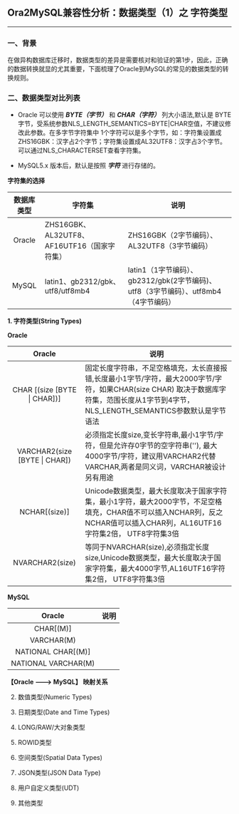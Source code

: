 ## Ora2MySQL兼容性分析：数据类型（1）之 字符类型
---

### 一、背景
  在做异构数据库迁移时，数据类型的差异是需要核对和验证的第1步，因此，正确的数据转换就显的尤其重要，下面梳理了Oracle到MySQL的常见的数据类型的转换规则。
### 二、数据类型对比列表
  + Oracle 可以使用 ***BYTE（字节）*** 和 ***CHAR（字符）*** 列大小语法,默认是 BYTE字节，受系统参数NLS_LENGTH_SEMANTICS=BYTE|CHAR空值，不建议修改此参数。在多字节字符集中 1个字符可以是多个字节，如：字符集设置成ZHS16GBK：汉字占2个字节；字符集设置成AL32UTF8：汉字占3个字节。可以通过NLS_CHARACTERSET查看字符集。
  
  + MySQL5.x 版本后，默认是按照 ***字符*** 进行存储的。
  
  **字符集的选择**
  
  |数据库类型|字符集|说明|
  |:-:|-|-|
  |Oracle|ZHS16GBK、AL32UTF8、AF16UTF16（国家字符集）|ZHS16GBK（2字节编码）、AL32UTF8（3字节编码）|
  |MySQL|latin1、gb2312/gbk、utf8/utf8mb4|latin1（1字节编码）、gb2312/gbk(2字节编码)、utf8（3字节编码）、utf8mb4（4字节编码）|

**1. 字符类型(String Types)**

**Oracle**

|Oracle|说明|
|:-:|-|
|CHAR [(size [BYTE \| CHAR])]|固定长度字符串，不足空格填充，太长直接报错,长度最小1字节/字符，最大2000字节/字符，如果CHAR(size CHAR) 取决于数据库字符集，范围长度从1字节到4字节，NLS_LENGTH_SEMANTICS参数默认是字节语法|
|VARCHAR2(size [BYTE \| CHAR])|必须指定长度size,变长字符串,最小1字节/字符，但是允许存0字节的空字符串(''), 最大4000字节/字符，建议用VARCHAR2代替VARCHAR,两者是同义词，VARCHAR被设计另有用途|
|NCHAR[(size)]|Unicode数据类型，最大长度取决于国家字符集，最小1字符，最大2000字节，不足空格填充，CHAR值不可以插入NCHAR列，反之NCHAR值可以插入CHAR列，AL16UTF16字符集2倍， UTF8字符集3倍|
|NVARCHAR2(size)|等同于NVARCHAR(size),必须指定长度size,Unicode数据类型，最大长度取决于国家字符集，最大4000字节,AL16UTF16字符集2倍， UTF8字符集3倍|

**MySQL**

|Oracle|说明|
|:-:|-|
|CHAR[(M)]||
|VARCHAR(M)||
|NATIONAL CHAR[(M)]||
|NATIONAL VARCHAR(M)||

**【Oracle ---> MySQL】 映射关系**






2. 数值类型(Numeric Types)



3. 日期类型(Date and Time Types)



4. LONG/RAW/大对象类型



5. ROWID类型
   
   

6. 空间类型(Spatial Data Types)


7. JSON类型(JSON Data Type)


8. 用户自定义类型(UDT)

9. 其他类型
